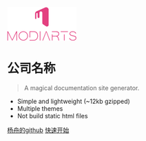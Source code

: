 ![logo](_media/logo.png)

# 公司名称

> A magical documentation site generator.

* Simple and lightweight (~12kb gzipped)
* Multiple themes
* Not build static html files

[杨舟的github](https://github.com/sishenhei7)
[快速开始](#headline)